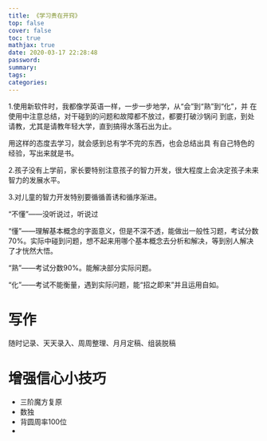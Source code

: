 ```yaml
---
title: 《学习贵在开窍》
top: false
cover: false
toc: true
mathjax: true
date: 2020-03-17 22:28:48
password:
summary:
tags:
categories:
---
```


1.使用新软件时，我都像学英语一样，一步一步地学，从“会”到“熟”到“化”，并
在使用中注意总结，对干碰到的问题和故障都不放过，都要打破沙锅问
到底，到处请教，尤其是请教年轻大学，直到搞得水落石出为止。

用这样的态度去学习，就会感到总有学不完的东西，也会总结出具
有自己特色的经验，写出来就是书。

2.孩子没有上学前，家长要特别注意孩子的智力开发，很大程度上会决定孩子未来智力的发展水平。

3.对儿童的智力开发特别要循循善诱和循序渐进。

 

“不懂”——没听说过，听说过

“懂”——理解基本概念的字面意义，但是不深不透，能做出一般性习题，考试分数70%。实际中碰到问题，想不起来用哪个基本概念去分析和解决，等到别人解决了才恍然大悟。

“熟”——考试分数90%。能解决部分实际问题。

“化”——考试不能衡量，遇到实际问题，能“招之即来”并且运用自如。



# 写作

随时记录、天天录入、周周整理、月月定稿、组装脱稿





# 增强信心小技巧

- 三阶魔方复原
- 数独
- 背圆周率100位
- 